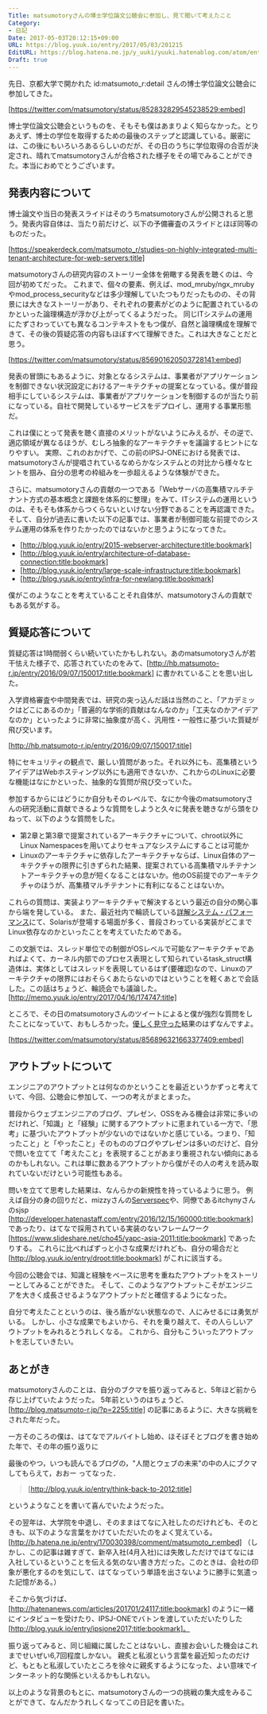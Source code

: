 ```yaml
---
Title: matsumotoryさんの博士学位論文公聴会に参加し、見て聞いて考えたこと
Category:
- 日記
Date: 2017-05-03T20:12:15+09:00
URL: https://blog.yuuk.io/entry/2017/05/03/201215
EditURL: https://blog.hatena.ne.jp/y_uuki/yuuki.hatenablog.com/atom/entry/10328749687242769316
Draft: true
---
```


先日、京都大学で開かれた id:matsumoto_r:detail さんの博士学位論文公聴会に参加してきた。

[https://twitter.com/matsumotory/status/852832829545238529:embed]

博士学位論文公聴会というものを、そもそも僕はあまりよく知らなかった。とりあえず、博士の学位を取得するための最後のステップと認識している。厳密には、この後にもいろいろあるらしいのだが、その日のうちに学位取得の合否が決定され、晴れてmatsumotoryさんが合格された様子をその場でみることができた。本当におめでとうございます。

## 発表内容について

博士論文や当日の発表スライドはそのうちmatsumotoryさんが公開されると思う。発表内容自体は、当たり前だけど、以下の予備審査のスライドとほぼ同等のものだった。

[https://speakerdeck.com/matsumoto_r/studies-on-highly-integrated-multi-tenant-architecture-for-web-servers:title]

matsumotoryさんの研究内容のストーリー全体を俯瞰する発表を聴くのは、今回が初めてだった。
これまで、個々の要素、例えば、mod_mruby/ngx_mrubyやmod_process_securityなどは多少理解していたつもりだったものの、その背景には大きなストーリーがあり、それぞれの要素がどのように配置されているのかといった論理構造が浮かび上がってくるようだった。
同じITシステムの運用にたずさわっていても異なるコンテキストをもつ僕が、自然と論理構成を理解できて、その後の質疑応答の内容もほぼすべて理解できた。これは大きなことだと思う。

[https://twitter.com/matsumotory/status/856901620503728141:embed]

発表の冒頭にもあるように、対象となるシステムは、事業者がアプリケーションを制御できない状況設定におけるアーキテクチャの提案となっている。僕が普段相手にしているシステムは、事業者がアプリケーションを制御するのが当たり前になっている。自社で開発しているサービスをデプロイし、運用する事業形態だ。

これは僕にとって発表を聴く直接のメリットがないようにみえるが、その逆で、適応領域が異なるほうが、むしろ抽象的なアーキテクチャを議論するヒントになりやすい。
実際、これのおかげで、この前のIPSJ-ONEにおける発表では、matsumotoryさんが提唱されているなめらかなシステムとの対比から様々なヒントを掴み、自分の思考の枠組みを一歩超えるような体験ができた。

さらに、matsumotoryさんの貢献の一つである「Webサーバの高集積マルチテナント方式の基本概念と課題を体系的に整理」をみて、ITシステムの運用というのは、そもそも体系からつくらないといけない分野であることを再認識できた。
そして、自分が過去に書いた以下の記事では、事業者が制御可能な前提でのシステム運用の体系を作りたかったのではないかと思うようになってきた。

- [http://blog.yuuk.io/entry/2015-webserver-architecture:title:bookmark]
- [http://blog.yuuk.io/entry/architecture-of-database-connection:title:bookmark]
- [http://blog.yuuk.io/entry/large-scale-infrastructure:title:bookmark]
- [http://blog.yuuk.io/entry/infra-for-newlang:title:bookmark]

僕がこのようなことを考えていることそれ自体が、matsumotoryさんの貢献でもある気がする。

## 質疑応答について

質疑応答は1時間弱くらい続いていたかもしれない。あのmatsumotoryさんが若干怯えた様子で、応答されていたのをみて、[http://hb.matsumoto-r.jp/entry/2016/09/07/150017:title:bookmark] に書かれていることを思い出した。

>
入学資格審査や中間発表では、研究の突っ込んだ話は当然のこと、「アカデミックはどこにあるのか」「普遍的な学術的貢献はなんなのか」「工夫なのかアイデアなのか」といったように非常に抽象度が高く、汎用性・一般性に基づいた質疑が飛び交います。
>
 [http://hb.matsumoto-r.jp/entry/2016/09/07/150017:title]

特にセキュリティの観点で、厳しい質問があった。それ以外にも、高集積というアイデアはWebホスティング以外にも適用できないか、これからのLinuxに必要な機能はなにかといった、抽象的な質問が飛び交っていた。

参加するからにはどうにか自分もそのレベルで、なにか今後のmatsumotoryさんの研究活動に貢献できるような質問をしようと久々に発表を聴きながら頭をひねって、以下のような質問をした。

- 第2章と第3章で提案されているアーキテクチャについて、chroot以外にLinux Namespacesを用いてよりセキュアなシステムにすることは可能か
- Linuxのアーキテクチャに依存したアーキテクチャならば、Linux自体のアーキテクチャの限界に引きずられた結果、提案されている高集積マルチテナントアーキテクチャの息が短くなることはないか。他のOS前提でのアーキテクチャのほうが、高集積マルチテナントに有利になることはないか。

これらの質問は、実装よりアーキテクチャで解決するという最近の自分の関心事から端を発している。
また、最近社内で輪読している[詳解システム・パフォーマンス](http://memo.yuuk.io/entry/2017/03/26/144328)にて、Solarisが登場する場面が多く、普段さわっている実装がどこまでLinux依存なのかといったことを考えていたためである。

この文脈では、スレッド単位での制御がOSレベルで可能なアーキテクチャであればよくて、カーネル内部でのプロセス表現として知られているtask_struct構造体は、実体としてはスレッドを表現しているはず(要確認)なので、Linuxのアーキテクチャの限界にはおそらくあたらないのではということを軽くあとで会話した。この話はちょうど、輪読会でも議論した。[http://memo.yuuk.io/entry/2017/04/16/174747:title]

ところで、その日のmatsumotoryさんのツイートによると僕が強烈な質問をしたことになっていて、おもしろかった。[優しく見守った](https://twitter.com/matsumotory/status/856153930719346688)結果のはずなんですよ。

[https://twitter.com/matsumotory/status/856896321663377409:embed]

## アウトプットについて

エンジニアのアウトプットとは何なのかということを最近というかずっと考えていて、今回、公聴会に参加して、一つの考えがまとまった。

普段からウェブエンジニアのブログ、プレゼン、OSSをみる機会は非常に多いのだけれど、「知識」と「経験」に関するアウトプットに恵まれている一方で、「思考」に基づいたアウトプットが少ないのではないかと感じている。つまり、「知ったこと」と「やったこと」そのもののブログやプレゼンは多いのだけど、自分で問いを立てて「考えたこと」を表現することがあまり重視されない傾向にあるのかもしれない。これは単に数あるアウトプットから僕がその人の考えを読み取れていないだけという可能性もある。

問いを立てて思考した結果は、なんらかの新規性を持っているように思う。
例えば自分の身の回りだと、mizzyさんの[Serverspec](http://serverspec.org/)や、同僚であるitchynyさんのsjsp [http://developer.hatenastaff.com/entry/2016/12/15/160000:title:bookmark] であったり、はてなで採用されている実装のないフレームワーク [https://www.slideshare.net/cho45/yapc-asia-2011:title:bookmark] であったりする。
これらに比べればずっと小さな成果だけれども、自分の場合だと [http://blog.yuuk.io/entry/droot:title:bookmark] がこれに該当する。

今回の公聴会では、知識と経験をベースに思考を重ねたアウトプットをストーリーとしてみることができた。
そして、このようなアウトプットこそがエンジニアを大きく成長させるようなアウトプットだと確信するようになった。

自分で考えたことというのは、後ろ盾がない状態なので、人にみせるには勇気がいる。
しかし、小さな成果でもよいから、それを乗り越えて、その人らしいアウトプットをみれるとうれしくなる。
これから、自分もこういったアウトプットを志していきたい。

## あとがき

matsumotoryさんのことは、自分のブクマを振り返ってみると、5年ほど前から存じ上げていたようだった。
5年前というのはちょうど、[http://blog.matsumoto-r.jp/?p=2255:title] の記事にあるように、大きな挑戦をされた年だった。

一方そのころの僕は、はてなでアルバイトし始め、ほそぼそとブログを書き始めた年で、その年の振り返りに

>
最後のやつ，いつも読んでるブログの，"人間とウェブの未来"の中の人にブクマしてもらえて，おおー ってなった．
> [http://blog.yuuk.io/entry/think-back-to-2012:title]

というようなことを書いて喜んでいたようだった。

その翌年は、大学院を中退し、そのままはてなに入社したのだけれども、そのときも、以下のような言葉をかけていただいたのをよく覚えている。
[http://b.hatena.ne.jp/entry/170030398/comment/matsumoto_r:embed]
（しかし、この記事は雑すぎて、新卒入社(4月入社)には失敗しただけではてなには入社しているということを伝える気のない書き方だった。このときは、会社の印象が悪化するのを気にして、はてなっていう単語を出さないように勝手に気遣った記憶がある。）

そこから気づけば、[http://hatenanews.com/articles/201701/24117:title:bookmark] のように一緒にインタビューを受けたり、IPSJ-ONEでバトンを渡していただいたりした [http://blog.yuuk.io/entry/ipsjone2017:title:bookmark]。

振り返ってみると、同じ組織に属したことはないし、直接お会いした機会はこれまでせいぜい6,7回程度しかない。
親炙と私淑という言葉を最近知ったのだけど、もともと私淑していたところを徐々に親炙するようになった、よい意味でインターネット的な関係といえるかもしれない。

以上のような背景のもとに、matsumotoryさんの一つの挑戦の集大成をみることができて、なんだかうれしくなってこの日記を書いた。
